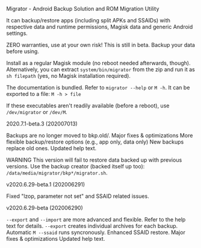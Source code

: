 Migrator - Android Backup Solution and ROM Migration Utility

It can backup/restore apps (including split APKs and SSAIDs) with respective data and runtime permissions, Magisk data and generic Android settings.

ZERO warranties, use at your own risk!
This is still in beta. Backup your data before using.

Install as a regular Magisk module (no reboot needed afterwards, though).
Alternatively, you can extract `system/bin/migrator` from the zip and run it as `sh filepath` (yes, no Magisk installation required).

The documentation is bundled.
Refer to `migrator --help` or `M -h`.
It can be exported to a file: `M -h > file`

If these executables aren't readily available (before a reboot), use `/dev/migrator` or `/dev/M`.


2020.7.1-beta.3 (202007013)

Backups are no longer moved to bkp.old/.
Major fixes & optimizations
More flexible backup/restore options (e.g., app only, data only)
New backups replace old ones.
Updated help text.

WARNING
This version will fail to restore data backed up with previous versions.
Use the backup creator (backed itself up too): `/data/media/migrator/bkp*/migrator.sh`.


v2020.6.29-beta.1 (202006291)

Fixed "lzop, parameter not set" and SSAID related issues.


v2020.6.29-beta (202006290)

`--export` and `--import` are more advanced and flexible. Refer to the help text for details.
`--export` creates individual archives for each backup.
Automatic `M --ssaid` runs syncronously.
Enhanced SSAID restore.
Major fixes & optimizations
Updated help text.
